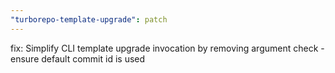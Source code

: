 ```yaml
---
"turborepo-template-upgrade": patch
---
```


fix: Simplify CLI template upgrade invocation by removing argument check - ensure default commit id is used
